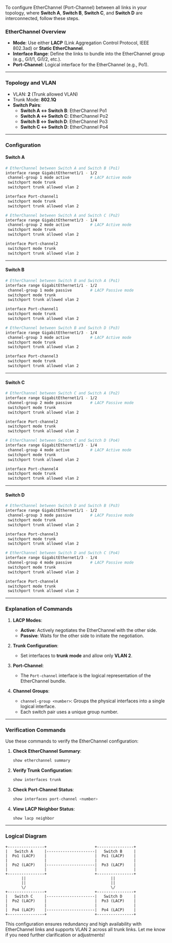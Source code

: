 To configure EtherChannel (Port-Channel) between all links in your topology, where **Switch A**, **Switch B**, **Switch C**, and **Switch D** are interconnected, follow these steps.

### **EtherChannel Overview**
- **Mode**: Use either **LACP** (Link Aggregation Control Protocol, IEEE 802.3ad) or **Static EtherChannel**.
- **Interface Range**: Define the links to bundle into the EtherChannel group (e.g., Gi1/1, Gi1/2, etc.).
- **Port-Channel**: Logical interface for the EtherChannel (e.g., Po1).

---

### **Topology and VLAN**
- VLAN: **2** (Trunk allowed VLAN)
- Trunk Mode: **802.1Q**
- **Switch Pairs**:
  - **Switch A ↔ Switch B**: EtherChannel Po1
  - **Switch A ↔ Switch C**: EtherChannel Po2
  - **Switch B ↔ Switch D**: EtherChannel Po3
  - **Switch C ↔ Switch D**: EtherChannel Po4

---

### **Configuration**

#### **Switch A**
```bash
# EtherChannel between Switch A and Switch B (Po1)
interface range GigabitEthernet1/1 - 1/2
 channel-group 1 mode active         # LACP Active mode
 switchport mode trunk
 switchport trunk allowed vlan 2

interface Port-channel1
 switchport mode trunk
 switchport trunk allowed vlan 2

# EtherChannel between Switch A and Switch C (Po2)
interface range GigabitEthernet1/3 - 1/4
 channel-group 2 mode active         # LACP Active mode
 switchport mode trunk
 switchport trunk allowed vlan 2

interface Port-channel2
 switchport mode trunk
 switchport trunk allowed vlan 2
```

---

#### **Switch B**
```bash
# EtherChannel between Switch B and Switch A (Po1)
interface range GigabitEthernet1/1 - 1/2
 channel-group 1 mode passive        # LACP Passive mode
 switchport mode trunk
 switchport trunk allowed vlan 2

interface Port-channel1
 switchport mode trunk
 switchport trunk allowed vlan 2

# EtherChannel between Switch B and Switch D (Po3)
interface range GigabitEthernet1/3 - 1/4
 channel-group 3 mode active         # LACP Active mode
 switchport mode trunk
 switchport trunk allowed vlan 2

interface Port-channel3
 switchport mode trunk
 switchport trunk allowed vlan 2
```

---

#### **Switch C**
```bash
# EtherChannel between Switch C and Switch A (Po2)
interface range GigabitEthernet1/1 - 1/2
 channel-group 2 mode passive        # LACP Passive mode
 switchport mode trunk
 switchport trunk allowed vlan 2

interface Port-channel2
 switchport mode trunk
 switchport trunk allowed vlan 2

# EtherChannel between Switch C and Switch D (Po4)
interface range GigabitEthernet1/3 - 1/4
 channel-group 4 mode active         # LACP Active mode
 switchport mode trunk
 switchport trunk allowed vlan 2

interface Port-channel4
 switchport mode trunk
 switchport trunk allowed vlan 2
```

---

#### **Switch D**
```bash
# EtherChannel between Switch D and Switch B (Po3)
interface range GigabitEthernet1/1 - 1/2
 channel-group 3 mode passive        # LACP Passive mode
 switchport mode trunk
 switchport trunk allowed vlan 2

interface Port-channel3
 switchport mode trunk
 switchport trunk allowed vlan 2

# EtherChannel between Switch D and Switch C (Po4)
interface range GigabitEthernet1/3 - 1/4
 channel-group 4 mode passive        # LACP Passive mode
 switchport mode trunk
 switchport trunk allowed vlan 2

interface Port-channel4
 switchport mode trunk
 switchport trunk allowed vlan 2
```

---

### **Explanation of Commands**
1. **LACP Modes**:
   - **Active**: Actively negotiates the EtherChannel with the other side.
   - **Passive**: Waits for the other side to initiate the negotiation.

2. **Trunk Configuration**:
   - Set interfaces to **trunk mode** and allow only **VLAN 2**.

3. **Port-Channel**:
   - The `Port-channel` interface is the logical representation of the EtherChannel bundle.

4. **Channel Groups**:
   - `channel-group <number>`: Groups the physical interfaces into a single logical interface.
   - Each switch pair uses a unique group number.

---

### **Verification Commands**
Use these commands to verify the EtherChannel configuration:

1. **Check EtherChannel Summary**:
   ```bash
   show etherchannel summary
   ```

2. **Verify Trunk Configuration**:
   ```bash
   show interfaces trunk
   ```

3. **Check Port-Channel Status**:
   ```bash
   show interfaces port-channel <number>
   ```

4. **View LACP Neighbor Status**:
   ```bash
   show lacp neighbor
   ```

---

### **Logical Diagram**
```
+----------------+                     +----------------+
|   Switch A     |---------------------|   Switch B     |
|  Po1 (LACP)    |                     |  Po1 (LACP)    |
|                |                     |                |
|  Po2 (LACP)    |---------------------|  Po3 (LACP)    |
|                |                     |                |
+----------------+                     +----------------+
       ||                                     ||
       ||                                     ||
       \/                                     \/
+----------------+                     +----------------+
|   Switch C     |---------------------|   Switch D     |
|  Po2 (LACP)    |                     |  Po3 (LACP)    |
|                |                     |                |
|  Po4 (LACP)    |---------------------|  Po4 (LACP)    |
+----------------+                     +----------------+
```

This configuration ensures redundancy and high availability with EtherChannel links and supports VLAN 2 across all trunk links. Let me know if you need further clarification or adjustments!
